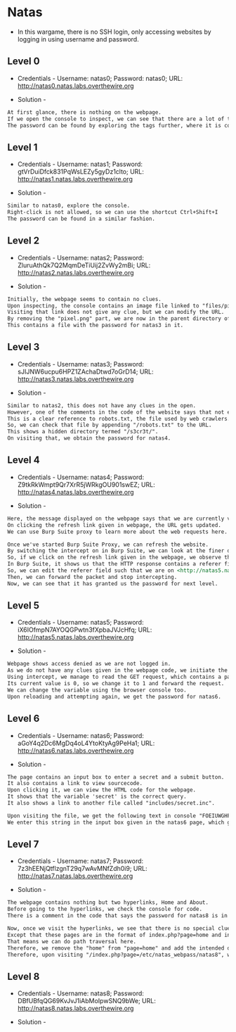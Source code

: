 # Natas

* In this wargame, there is no SSH login, only accessing websites by logging in using username and password.

## Level 0

* Credentials - Username: natas0; Password: natas0; URL: <http://natas0.natas.labs.overthewire.org>

* Solution -

```markdown
At first glance, there is nothing on the webpage.
If we open the console to inspect, we can see that there are a lot of tags.
The password can be found by exploring the tags further, where it is commented out.
```

## Level 1

* Credentials - Username: natas1; Password: gtVrDuiDfck831PqWsLEZy5gyDz1clto; URL: <http://natas1.natas.labs.overthewire.org>

* Solution -

```markdown
Similar to natas0, explore the console.
Right-click is not allowed, so we can use the shortcut Ctrl+Shift+I
The password can be found in a similar fashion.
```

## Level 2

* Credentials - Username: natas2; Password: ZluruAthQk7Q2MqmDeTiUij2ZvWy2mBi; URL: <http://natas2.natas.labs.overthewire.org>

* Solution -

```markdown
Initially, the webpage seems to contain no clues.
Upon inspecting, the console contains an image file linked to "files/pixel.png"
Visiting that link does not give any clue, but we can modify the URL.
By removing the "pixel.png" part, we are now in the parent directory of "files".
This contains a file with the password for natas3 in it.
```

## Level 3

* Credentials - Username: natas3; Password: sJIJNW6ucpu6HPZ1ZAchaDtwd7oGrD14; URL: <http://natas3.natas.labs.overthewire.org>

* Solution -

```markdown
Similar to natas2, this does not have any clues in the open.
However, one of the comments in the code of the website says that not even Google will help.
This is a clear reference to robots.txt, the file used by web crawlers.
So, we can check that file by appending "/robots.txt" to the URL.
This shows a hidden directory termed "/s3cr3t/".
On visiting that, we obtain the password for natas4.
```

## Level 4

* Credentials - Username: natas4; Password: Z9tkRkWmpt9Qr7XrR5jWRkgOU901swEZ; URL: <http://natas4.natas.labs.overthewire.org>

* Solution -

```markdown
Here, the message displayed on the webpage says that we are currently visiting from "http://natas4.natas.labs.overthewire.org/index.php".
On clicking the refresh link given in webpage, the URL gets updated.
We can use Burp Suite proxy to learn more about the web requests here.

Once we've started Burp Suite Proxy, we can refresh the website.
By switching the intercept on in Burp Suite, we can look at the finer details.
So, if we click on the refresh link given in the webpage, we observe that we have to login as natas5 to gain access.
In Burp Suite, it shows us that the HTTP response contains a referer field.
So, we can edit the referer field such that we are on <http://natas5.natas.labs.overthewire.org> instead of natas4.
Then, we can forward the packet and stop intercepting.
Now, we can see that it has granted us the password for next level.
```

## Level 5

* Credentials - Username: natas5; Password: iX6IOfmpN7AYOQGPwtn3fXpbaJVJcHfq; URL: <http://natas5.natas.labs.overthewire.org>

* Solution -

```markdown
Webpage shows access denied as we are not logged in.
As we do not have any clues given in the webpage code, we initiate the Burp Suite application again.
Using intercept, we manage to read the GET request, which contains a parameter related to logging in.
Its current value is 0, so we change it to 1 and forward the request.
We can change the variable using the browser console too.
Upon reloading and attempting again, we get the password for natas6.
```

## Level 6

* Credentials - Username: natas6; Password: aGoY4q2Dc6MgDq4oL4YtoKtyAg9PeHa1; URL: <http://natas6.natas.labs.overthewire.org>

* Solution -

```markdown
The page contains an input box to enter a secret and a submit button.
It also contains a link to view sourcecode.
Upon clicking it, we can view the HTML code for the webpage.
It shows that the variable 'secret' is the correct query.
It also shows a link to another file called "includes/secret.inc".

Upon visiting the file, we get the following text in console "FOEIUWGHFEEUHOFUOIU".
We enter this string in the input box given in the natas6 page, which gives us the password for natas7.
```

## Level 7

* Credentials - Username: natas7; Password: 7z3hEENjQtflzgnT29q7wAvMNfZdh0i9; URL: <http://natas7.natas.labs.overthewire.org>

* Solution -

```markdown
The webpage contains nothing but two hyperlinks, Home and About.
Before going to the hyperlinks, we check the console for code.
There is a comment in the code that says the password for natas8 is in the directory /etc/natas_webpass/natas8

Now, once we visit the hyperlinks, we see that there is no special clue in both pages.
Except that these pages are in the format of index.php?page=home and index.php?page=about, respectively.
That means we can do path traversal here.
Therefore, we remove the "home" from "page=home" and add the intended directory here.
Therefore, upon visiting "/index.php?page=/etc/natas_webpass/natas8", we get the password for next level.
```

## Level 8

* Credentials - Username: natas8; Password: DBfUBfqQG69KvJvJ1iAbMoIpwSNQ9bWe; URL: <http://natas8.natas.labs.overthewire.org>

* Solution -

```markdown
```
